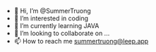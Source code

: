 - 👋 Hi, I’m @SummerTruong
- 👀 I’m interested in coding
- 🌱 I’m currently learning JAVA
- 💞️ I’m looking to collaborate on ...
- 📫 How to reach me summertruong@leep.app

<!---
SummerTruong/SummerTruong is a ✨ special ✨ repository because its `README.md` (this file) appears on your GitHub profile.
You can click the Preview link to take a look at your changes.
--->
